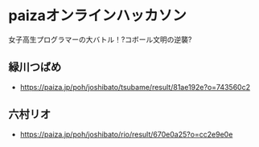 # paizaオンラインハッカソン

女子高生プログラマーの大バトル！?コボール文明の逆襲?


## 緑川つばめ

+ https://paiza.jp/poh/joshibato/tsubame/result/81ae192e?o=743560c2

## 六村リオ

+ https://paiza.jp/poh/joshibato/rio/result/670e0a25?o=cc2e9e0e

## 
